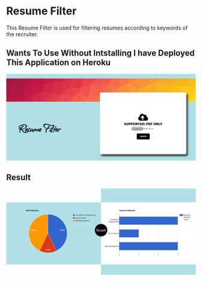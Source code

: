 # Resume Filter
This Resume Filter is used for filtering resumes according to keywords of the recruiter.
## Wants To Use Without Intstalling I have Deployed This Application on Heroku
![Image](./public/Images/s1.png)
## Result
![Image](./public/Images/s2.png)
